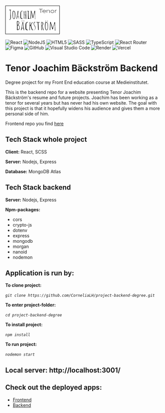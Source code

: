 ![Logo](./images/logo-dark2-readme.svg)

![React](https://img.shields.io/badge/react-%2320232a.svg?style=for-the-badge&logo=react&logoColor=%2361DAFB)
![NodeJS](https://img.shields.io/badge/node.js-6DA55F?style=for-the-badge&logo=node.js&logoColor=white)
![HTML5](https://img.shields.io/badge/html5-%23E34F26.svg?style=for-the-badge&logo=html5&logoColor=white)
![SASS](https://img.shields.io/badge/SASS-hotpink.svg?style=for-the-badge&logo=SASS&logoColor=white)
![TypeScript](https://img.shields.io/badge/typescript-%23007ACC.svg?style=for-the-badge&logo=typescript&logoColor=white)
![React Router](https://img.shields.io/badge/React_Router-CA4245?style=for-the-badge&logo=react-router&logoColor=white)
![Figma](https://img.shields.io/badge/figma-%23F24E1E.svg?style=for-the-badge&logo=figma&logoColor=white)
![GitHub](https://img.shields.io/badge/github-%23121011.svg?style=for-the-badge&logo=github&logoColor=white)
![Visual Studio Code](https://img.shields.io/badge/Visual%20Studio%20Code-0078d7.svg?style=for-the-badge&logo=visual-studio-code&logoColor=white)
![Render](https://img.shields.io/badge/Render-%46E3B7.svg?style=for-the-badge&logo=render&logoColor=white)
![Vercel](https://img.shields.io/badge/vercel-%23000000.svg?style=for-the-badge&logo=vercel&logoColor=white)

# Tenor Joachim Bäckström Backend

Degree project for my Front End education course at Medieinstitutet.

This is the backend repo for a website presenting Tenor Joachim Bäckström's resume and future projects. Joachim has been working as a tenor for several years but has never had his own website. The goal with this project is that it hopefully widens his audience and gives them a more personal side of him.

Frontend repo you find [here](https://github.com/CorneliaLH/project-frontend-degree/tree/main/joachim-backstrom-website)

## Tech Stack whole project

**Client:** React, SCSS

**Server:** Nodejs, Express

**Database:** MongoDB Atlas

## Tech Stack backend

**Server:** Nodejs, Express

**Npm-packages:**

- cors
- crypto-js
- dotenv
- express
- mongodb
- morgan
- nanoid
- nodemon

## Application is run by:

**To clone project:**

_`git clone https://github.com/CorneliaLH/project-backend-degree.git`_

**To enter project-folder:**

_`cd project-backend-degree`_

**To install project:**

_`npm install`_

**To run project:**

_`nodemon start`_

## Local server: http://localhost:3001/

## Check out the deployed apps:

- [Frontend](https://project-frontend-degree.vercel.app/)
- [Backend](https://degree-project-backe-end.onrender.com)
